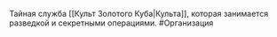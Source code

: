 Тайная служба [[Культ Золотого Куба|Культа]], которая занимается разведкой и секретными операциями. 
#Организация 
